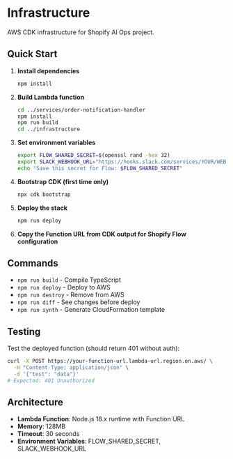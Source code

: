 # Infrastructure

AWS CDK infrastructure for Shopify AI Ops project.

## Quick Start

1. **Install dependencies**
   ```bash
   npm install
   ```

2. **Build Lambda function**
   ```bash
   cd ../services/order-notification-handler
   npm install
   npm run build
   cd ../infrastructure
   ```

3. **Set environment variables**
   ```bash
   export FLOW_SHARED_SECRET=$(openssl rand -hex 32)
   export SLACK_WEBHOOK_URL="https://hooks.slack.com/services/YOUR/WEBHOOK/URL"
   echo "Save this secret for Flow: $FLOW_SHARED_SECRET"
   ```

4. **Bootstrap CDK (first time only)**
   ```bash
   npx cdk bootstrap
   ```

5. **Deploy the stack**
   ```bash
   npm run deploy
   ```

6. **Copy the Function URL from CDK output for Shopify Flow configuration**

## Commands

- `npm run build` - Compile TypeScript
- `npm run deploy` - Deploy to AWS
- `npm run destroy` - Remove from AWS  
- `npm run diff` - See changes before deploy
- `npm run synth` - Generate CloudFormation template

## Testing

Test the deployed function (should return 401 without auth):
```bash
curl -X POST https://your-function-url.lambda-url.region.on.aws/ \
  -H "Content-Type: application/json" \
  -d '{"test": "data"}'
# Expected: 401 Unauthorized
```

## Architecture

- **Lambda Function**: Node.js 18.x runtime with Function URL
- **Memory**: 128MB 
- **Timeout**: 30 seconds
- **Environment Variables**: FLOW_SHARED_SECRET, SLACK_WEBHOOK_URL